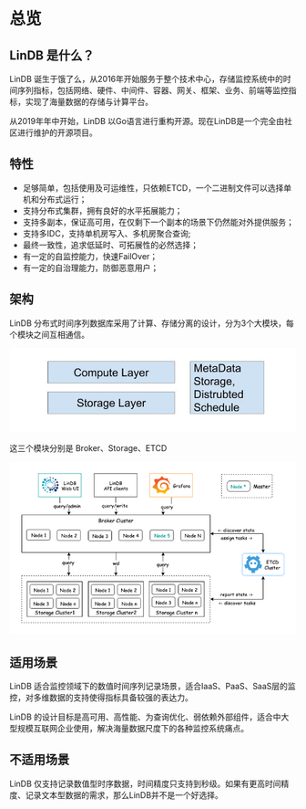 # 总览
## LinDB 是什么？

LinDB 诞生于饿了么，从2016年开始服务于整个技术中心，存储监控系统中的时间序列指标，包括网络、硬件、中间件、容器、网关、框架、业务、前端等监控指标，实现了海量数据的存储与计算平台。

从2019年年中开始，LinDB 以Go语言进行重构开源。现在LinDB是一个完全由社区进行维护的开源项目。

## 特性

- 足够简单，包括使用及可运维性，只依赖ETCD，一个二进制文件可以选择单机和分布式运行；
- 支持分布式集群，拥有良好的水平拓展能力；
- 支持多副本，保证高可用，在仅剩下一个副本的场景下仍然能对外提供服务；
- 支持多IDC，支持单机房写入、多机房聚合查询;
- 最终一致性，追求低延时、可拓展性的必然选择；
- 有一定的自监控能力，快速FailOver；
- 有一定的自治理能力，防御恶意用户；

## 架构

LinDB 分布式时间序列数据库采用了计算、存储分离的设计，分为3个大模块，每个模块之间互相通信。

![simple_architecture](../../../assets/images/design/simple_architecture.jpg)

这三个模块分别是 Broker、Storage、ETCD

![architecture](../../../assets/images/design/architecture.png)

## 适用场景
LinDB 适合监控领域下的数值时间序列记录场景，适合IaaS、PaaS、SaaS层的监控，对多维数据的支持使得指标具备较强的表达力。

LinDB 的设计目标是高可用、高性能、为查询优化、弱依赖外部组件，适合中大型规模互联网企业使用，解决海量数据尺度下的各种监控系统痛点。

## 不适用场景

LinDB 仅支持记录数值型时序数据，时间精度只支持到秒级。如果有更高时间精度、记录文本型数据的需求，那么LinDB并不是一个好选择。